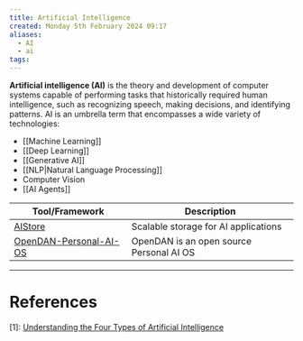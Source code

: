 ```yaml
---
title: Artificial Intelligence
created: Monday 5th February 2024 09:17
aliases:
  - AI
  - ai
tags:
---
```

**Artificial intelligence (AI)** is the theory and development of computer systems capable of performing tasks that historically required human intelligence, such as recognizing speech, making decisions, and identifying patterns. AI is an umbrella term that encompasses a wide variety of technologies:

- [[Machine Learning]]
- [[Deep Learning]]
- [[Generative AI]]
- [[NLP|Natural Language Processing]]
- Computer Vision
- [[AI Agents]]

| Tool/Framework                                                               | Description                              |
| ---------------------------------------------------------------------------- | ---------------------------------------- |
| [AIStore](https://github.com/NVIDIA/aistore)                                 | Scalable storage for AI applications     |
| [OpenDAN-Personal-AI-OS](https://github.com/fiatrete/OpenDAN-Personal-AI-OS) | OpenDAN is an open source Personal AI OS |

---
# References

[1]: [Understanding the Four Types of Artificial Intelligence](https://www.govtech.com/computing/understanding-the-four-types-of-artificial-intelligence.html#:~:text=There%20are%20four%20types%20of,of%20mind%20and%20self%2Dawareness)
